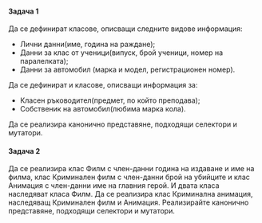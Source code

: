 <h4> Задача 1 </h4>
Да се дефинират класове, описващи следните видове информация: 
<ul>
<li>Лични данни(име, година на раждане);</li>
<li>Данни за клас от ученици(випуск, брой ученици, номер на паралелката);</li>
<li>Данни за автомобил (марка и модел, регистрационен номер).</li>
</ul>
Да се дефинират и класове, описващи информация за:
<ul>    
<li>Класен ръководител(предмет, по който преподава);</li>
<li>Собственик на автомобил(любима марка кола).</li>
</ul>
Да се реализира канонично представяне, подходящи селектори и мутатори. 
<br>

<h4> Задача 2 </h4>
Да се реализира клас Филм с член-данни година на издаване и име на филма, 
клас Криминален филм с член-данни брой на убийците и клас Анимация с член-данни име на главния герой. 
И двата класа наследяват класа Филм. Да се реализира клас Криминална анимация, наследяващ Криминален филм и Анимация.
Реализирайте  канонично представяне, подходящи селектори и мутатори.
